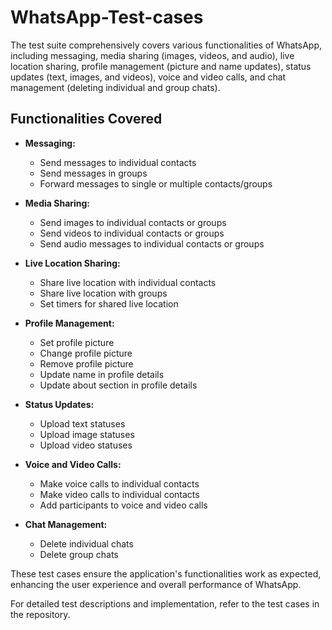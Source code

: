 # WhatsApp-Test-cases
The test suite comprehensively covers various functionalities of WhatsApp, including messaging, media sharing (images, videos, and audio), live location sharing, profile management (picture and name updates), status updates (text, images, and videos), voice and video calls, and chat management (deleting individual and group chats).

## Functionalities Covered

- **Messaging:**
  - Send messages to individual contacts
  - Send messages in groups
  - Forward messages to single or multiple contacts/groups

- **Media Sharing:**
  - Send images to individual contacts or groups
  - Send videos to individual contacts or groups
  - Send audio messages to individual contacts or groups

- **Live Location Sharing:**
  - Share live location with individual contacts
  - Share live location with groups
  - Set timers for shared live location

- **Profile Management:**
  - Set profile picture
  - Change profile picture
  - Remove profile picture
  - Update name in profile details
  - Update about section in profile details

- **Status Updates:**
  - Upload text statuses
  - Upload image statuses
  - Upload video statuses

- **Voice and Video Calls:**
  - Make voice calls to individual contacts
  - Make video calls to individual contacts
  - Add participants to voice and video calls

- **Chat Management:**
  - Delete individual chats
  - Delete group chats

These test cases ensure the application's functionalities work as expected, enhancing the user experience and overall performance of WhatsApp.

For detailed test descriptions and implementation, refer to the test cases in the repository.
